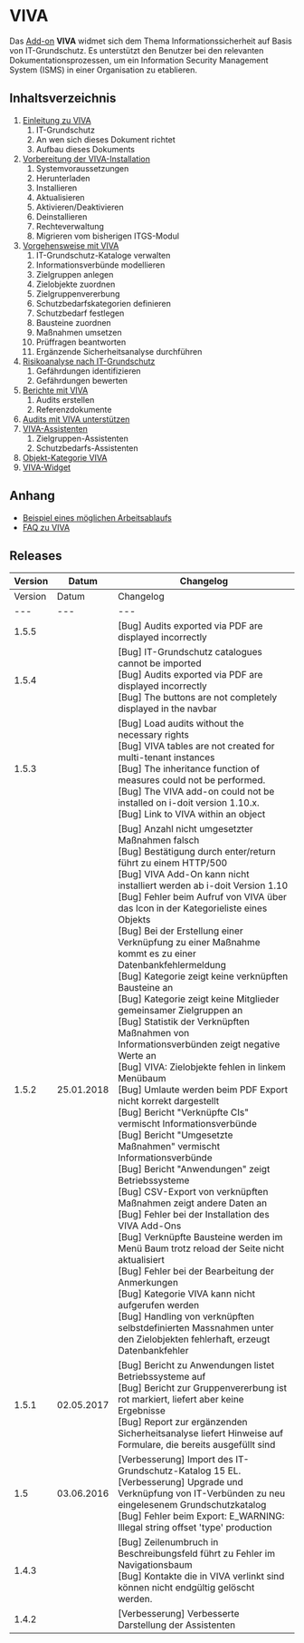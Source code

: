# VIVA

Das [Add-on](../index.md) **VIVA** widmet sich dem Thema Informationssicherheit auf Basis von IT-Grundschutz. Es unterstützt den Benutzer bei den relevanten Dokumentationsprozessen, um ein Information Security Management System (ISMS) in einer Organisation zu etablieren.

Inhaltsverzeichnis
------------------

1.  [Einleitung zu VIVA](./einleitung-zu-viva.md)
    1.  IT-Grundschutz
    2.  An wen sich dieses Dokument richtet
    3.  Aufbau dieses Dokuments
2.  [Vorbereitung der VIVA-Installation](./vorbereitung-der-viva-installation.md)
    1.  Systemvoraussetzungen
    2.  Herunterladen
    3.  Installieren
    4.  Aktualisieren
    5.  Aktivieren/Deaktivieren
    6.  Deinstallieren
    7.  Rechteverwaltung
    8.  Migrieren vom bisherigen ITGS-Modul
3.  [Vorgehensweise mit VIVA](./vorgehensweise-mit-viva.md)
    1.  IT-Grundschutz-Kataloge verwalten
    2.  Informationsverbünde modellieren
    3.  Zielgruppen anlegen
    4.  Zielobjekte zuordnen
    5.  Zielgruppenvererbung
    6.  Schutzbedarfskategorien definieren
    7.  Schutzbedarf festlegen
    8.  Bausteine zuordnen
    9.  Maßnahmen umsetzen
    10.  Prüffragen beantworten
    11.  Ergänzende Sicherheitsanalyse durchführen
4.  [Risikoanalyse nach IT-Grundschutz](./risikoanalyse-nach-it-grundschutz.md)
    1.  Gefährdungen identifizieren
    2.  Gefährdungen bewerten
5.  [Berichte mit VIVA](./berichte-mit-viva.md)
    1.  Audits erstellen
    2.  Referenzdokumente
6.  [Audits mit VIVA unterstützen](./audits-mit-viva-unterstuetzen.md)
7.  [VIVA-Assistenten](./viva-assistenten.md)
    1.  Zielgruppen-Assistenten
    2.  Schutzbedarfs-Assistenten
8.  [Objekt-Kategorie VIVA](./objekt-kategorie-viva.md)
9.  [VIVA-Widget](./viva-widget.md)

Anhang
------

*   [Beispiel eines möglichen Arbeitsablaufs](./arbeitsablauf-mit-viva.md)
*   [FAQ zu VIVA](https://help.i-doit.com/hc/de/articles/115002984325-FAQ-zu-VIVA)

Releases
--------

| Version | Datum | Changelog |
| --- | --- | --- |
| Version | Datum | Changelog |
| --- | --- | --- |
| 1.5.5 |     | [Bug] Audits exported via PDF are displayed incorrectly |
| 1.5.4 |     | [Bug] IT-Grundschutz catalogues cannot be imported  <br>[Bug] Audits exported via PDF are displayed incorrectly  <br>[Bug] The buttons are not completely displayed in the navbar |
| 1.5.3 |     | [Bug] Load audits without the necessary rights  <br>[Bug] VIVA tables are not created for multi-tenant instances  <br>[Bug] The inheritance function of measures could not be performed.  <br>[Bug] The VIVA add-on could not be installed on i-doit version 1.10.x.  <br>[Bug] Link to VIVA within an object |
| 1.5.2 | 25.01.2018 | [Bug] Anzahl nicht umgesetzter Maßnahmen falsch<br>[Bug] Bestätigung durch enter/return führt zu einem HTTP/500<br>[Bug] VIVA Add-On kann nicht installiert werden ab i-doit Version 1.10<br>[Bug] Fehler beim Aufruf von VIVA über das Icon in der Kategorieliste eines Objekts<br>[Bug] Bei der Erstellung einer Verknüpfung zu einer Maßnahme kommt es zu einer Datenbankfehlermeldung<br>[Bug] Kategorie zeigt keine verknüpften Bausteine an<br>[Bug] Kategorie zeigt keine Mitglieder gemeinsamer Zielgruppen an<br>[Bug] Statistik der Verknüpften Maßnahmen von Informationsverbünden zeigt negative Werte an<br>[Bug] VIVA: Zielobjekte fehlen in linkem Menübaum<br>[Bug] Umlaute werden beim PDF Export nicht korrekt dargestellt<br>[Bug] Bericht "Verknüpfte CIs" vermischt Informationsverbünde<br>[Bug] Bericht "Umgesetzte Maßnahmen" vermischt Informationsverbünde<br>[Bug] Bericht "Anwendungen" zeigt Betriebssysteme<br>[Bug] CSV-Export von verknüpften Maßnahmen zeigt andere Daten an<br>[Bug] Fehler bei der Installation des VIVA Add-Ons<br>[Bug] Verknüpfte Bausteine werden im Menü Baum trotz reload der Seite nicht aktualisiert<br>[Bug] Fehler bei der Bearbeitung der Anmerkungen<br>[Bug] Kategorie VIVA kann nicht aufgerufen werden<br>[Bug] Handling von verknüpften selbstdefinierten Massnahmen unter den Zielobjekten fehlerhaft, erzeugt Datenbankfehler<br> |
| 1.5.1 | 02.05.2017 | [Bug] Bericht zu Anwendungen listet Betriebssysteme auf<br>[Bug] Bericht zur Gruppenvererbung ist rot markiert, liefert aber keine Ergebnisse<br>[Bug] Report zur ergänzenden Sicherheitsanalyse liefert Hinweise auf Formulare, die bereits ausgefüllt sind<br> |
| 1.5 | 03.06.2016 | [Verbesserung] Import des IT-Grundschutz-Katalog 15 EL.<br>[Verbesserung] Upgrade und Verknüpfung von IT-Verbünden zu neu eingelesenem Grundschutzkatalog<br>[Bug] Fehler beim Export: E_WARNING: Illegal string offset 'type' production<br> |
| 1.4.3 |     | [Bug] Zeilenumbruch in Beschreibungsfeld führt zu Fehler im Navigationsbaum<br>[Bug] Kontakte die in VIVA verlinkt sind können nicht endgültig gelöscht werden.<br> |
| 1.4.2 |     | [Verbesserung] Verbesserte Darstellung der Assistenten<br> |
